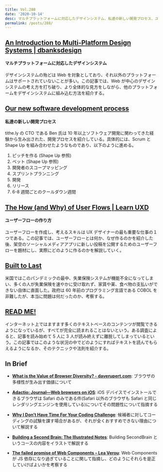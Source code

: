 ```yaml
---
title: Vol.288
date: '2020-10-14'
desc: マルチプラットフォームに対応したデザインシステム、私達の新しい開発プロセス、ユーザーフローの作り方、ほか計10リンク
permalink: /posts/288/
---
```


## [An Introduction to Multi-Platform Design Systems | dbanksdesign](https://dbanks.design/blog/multi-platform/)

#### マルチプラットフォームに対応したデザインシステム

デザインシステムの殆どは Web を対象としており、それ以外のプラットフォームはサポートされていないことが多い。この記事では、Web が中心のデザインシステムの考え方を打ち破り、より全体的な見方をしながら、他のプラットフォームをデザインシステムに組み込む方法を紹介する。

## [Our new software development process](https://bensinclair.co/2020/09/08/tithely-new-development-process/)

#### 私達の新しい開発プロセス

tithe.ly の CTO である Ben 氏は 10 年以上ソフトウェア開発に関わってきた経験から生み出された、開発プロセスを紹介している。具体的には、Scrum と Shape Up を組み合わせたようなものであり、以下のように進める。

1. ピッチを作る (Shape Up 参照)
2. ベット (Shape Up 参照)
3. 開発者のスコープマッピング
4. スプリントプランニング
5. 開発
6. リリース
7. 6-8 週間ごとのクールダウン週間

## [The How (and Why) of User Flows | Learn UXD](https://learnuxd.io/posts/the-how-and-why-of-user-flows/)

#### ユーザーフローの作り方

ユーザーフローを作成し、考えるスキルは UX デザイナーの最も重要な仕事の１つである。この記事では、ユーザーフローとは何か、なぜ作るのかを紹介した後、架空のソーシャルメディアアプリに新しい投稿を公開するためのユーザーフローを題材にし、実際にどのように作るのかを解説していく。

## [Built to Last](https://logicmag.io/care/built-to-last/)

米国ではこのパンデミックの最中、失業保険システムが機能不全になってしまい、多くの人が失業保険を速やかに受け取れず、家賃や薬、食べ物の支払いができない自体に直面した。政府は 60 年前のプログラミング言語である COBOL を非難したが、本当に問題は何だったのか、考察する。

## [READ ME!](https://readymag.com/1961938/)

インターネット上ではますます多くのテキストベースのコンテンツが閲覧できるようになっているが、すべてが完全に読まれることはないという。ある調査によると、記事を読み始めて 5 人に 3 人が読み終えずに離脱してしまっているという。この記事ではこのような状況の中でどのようにすればテキストを読んでもらえるようになるか、そのテクニックや法則を紹介する。

## In Brief

- **[What is the Value of Browser Diversity? - daverupert.com](https://daverupert.com/2020/09/the-value-of-browser-diversity/)**: ブラウザの多様性が生み出す価値について

- **[Adactio: Journal—Web browsers on iOS](https://adactio.com/journal/17428)**: iOS デバイスでインストールできるブラウザは Safari のみである件(Safari 以外のブラウザも Safari と同じレンダリングエンジンを使用している)についてその問題性について指摘する

- **[Why I Don’t Have Time For Your Coding Challenge](https://css-irl.info/why-i-dont-have-time-for-your-coding-challenge/)**: 候補者に対してコーディングの試験を課す場合があるが、それが全くおすすめできない理由について解説する

- **[Building a Second Brain: The Illustrated Notes](https://maggieappleton.com/basb)**: Building SecondBrain というコースの内容をイラストで解説する

- **[The failed promise of Web Components – Lea Verou](https://lea.verou.me/2020/09/the-failed-promise-of-web-components/)**: Web Components が JS 依存になり過ぎていることに関して指摘し、どのようにそれらを是正していけばよいかを考察する
